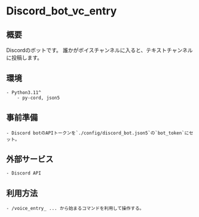 # Discord_bot_vc_entry

## 概要
Discordのボットです。
誰かがボイスチャンネルに入ると、テキストチャンネルに投稿します。

## 環境
    - Python3.11^
        - py-cord, json5
    
## 事前準備
    - Discord botのAPIトークンを`./config/discord_bot.json5`の`bot_token`にセット。

## 外部サービス
    - Discord API

## 利用方法
    - /voice_entry_ ... から始まるコマンドを利用して操作する。